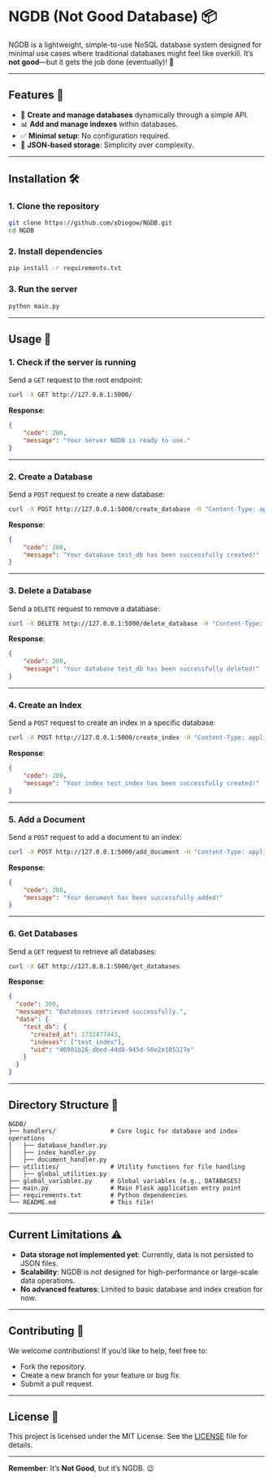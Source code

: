 # NGDB (Not Good Database) 📦

NGDB is a lightweight, simple-to-use NoSQL database system designed for minimal use cases where traditional databases might feel like overkill. It’s **not good**—but it gets the job done (eventually)! 🚀

---

## Features 🌟

- 📂 **Create and manage databases** dynamically through a simple API.
- 📊 **Add and manage indexes** within databases.
- ✅ **Minimal setup**: No configuration required.
- 💾 **JSON-based storage**: Simplicity over complexity.

---

## Installation 🛠️

### 1. Clone the repository
```bash
git clone https://github.com/xDiogow/NGDB.git
cd NGDB
```

### 2. Install dependencies
```bash
pip install -r requirements.txt
```

### 3. Run the server
```bash
python main.py
```

---

## Usage 📝

### 1. **Check if the server is running**
Send a `GET` request to the root endpoint:
```bash
curl -X GET http://127.0.0.1:5000/
```

**Response**:
```json
{
    "code": 200,
    "message": "Your server NGDB is ready to use."
}
```

---

### 2. **Create a Database**
Send a `POST` request to create a new database:
```bash
curl -X POST http://127.0.0.1:5000/create_database -H "Content-Type: application/json" -d '{"name": "test_db"}'
```

**Response**:
```json
{
    "code": 200,
    "message": "Your database test_db has been successfully created!"
}
```

---

### 3. **Delete a Database**
Send a `DELETE` request to remove a database:
```bash
curl -X DELETE http://127.0.0.1:5000/delete_database -H "Content-Type: application/json" -d '{"database": "test_db"}'
```

**Response**:
```json
{
    "code": 200,
    "message": "Your database test_db has been successfully deleted!"
}
```

---

### 4. **Create an Index**
Send a `POST` request to create an index in a specific database:
```bash
curl -X POST http://127.0.0.1:5000/create_index -H "Content-Type: application/json" -d '{"index_name": "test_index", "database": "test_db"}'
```

**Response**:
```json
{
    "code": 200,
    "message": "Your index test_index has been successfully created!"
}
```

---

### 5. **Add a Document**
Send a `POST` request to add a document to an index:
```bash
curl -X POST http://127.0.0.1:5000/add_document -H "Content-Type: application/json" -d '{"index_name": "test_index", "database": "test_db", "content": {"key": "value"}}'
```

**Response**:
```json
{
    "code": 200,
    "message": "Your document has been successfully added!"
}
```

---

### 6. **Get Databases**
Send a `GET` request to retrieve all databases:
```bash
curl -X GET http://127.0.0.1:5000/get_databases
```

**Response**:
```json
{
  "code": 200,
  "message": "Databases retrieved successfully.",
  "data": {
    "test_db": {
      "created_at": 1732477443,
      "indexes": ["test_index"],
      "uid": "46981b26-dbed-44d8-945d-50e2e105327e"
    }
  }
}
```

---

## Directory Structure 📂

```
NGDB/
├── handlers/               # Core logic for database and index operations
│   ├── database_handler.py
│   ├── index_handler.py
│   ├── document_handler.py
├── utilities/              # Utility functions for file handling
│   ├── global_utilities.py
├── global_variables.py     # Global variables (e.g., DATABASES)
├── main.py                 # Main Flask application entry point
├── requirements.txt        # Python dependencies
└── README.md               # This file!
```

---

## Current Limitations ⚠️

- **Data storage not implemented yet**: Currently, data is not persisted to JSON files.
- **Scalability**: NGDB is not designed for high-performance or large-scale data operations.
- **No advanced features**: Limited to basic database and index creation for now.

---

## Contributing 🤝

We welcome contributions! If you’d like to help, feel free to:
- Fork the repository.
- Create a new branch for your feature or bug fix.
- Submit a pull request.

---

## License 📜

This project is licensed under the MIT License. See the [LICENSE](LICENSE) file for details.

---

**Remember**: It’s **Not Good**, but it’s NGDB. 😉